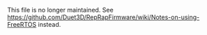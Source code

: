 This file is no longer maintained.  See https://github.com/Duet3D/RepRapFirmware/wiki/Notes-on-using-FreeRTOS instead.